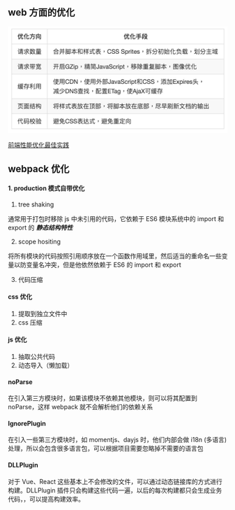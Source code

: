 ## web 方面的优化

![优化](static/optimize.jpg)

[前端性能优化最佳实践](https://csspod.com/frontend-performance-best-practices/)

## webpack 优化

#### 1. production 模式自带优化

1. tree shaking

通常用于打包时移除 js 中未引用的代码，它依赖于 ES6 模块系统中的 import 和 export 的 ***静态结构特性***

2. scope hositing

将所有模块的代码按照引用顺序放在一个函数作用域里，然后适当的重命名一些变量以防变量名冲突，但是他依然依赖于 ES6 的 import 和 export

3. 代码压缩

#### css 优化

1. 提取到独立文件中
2. css 压缩

#### js 优化

1. 抽取公共代码
2. 动态导入（懒加载）

#### noParse

在引入第三方模块时，如果该模块不依赖其他模块，则可以将其配置到 noParse，这样 webpack 就不会解析他们的依赖关系

#### IgnorePlugin

在引入一些第三方模块时，如 momentjs、dayjs 时，他们内部会做 i18n (多语言) 处理，所以会包含很多语言包，可以根据项目需要忽略掉不需要的语言包

#### DLLPlugin

对于 Vue、React 这些基本上不会修改的文件，可以通过动态链接库的方式进行构建。DLLPlugin 插件只会构建这些代码一遍，以后的每次构建都只会生成业务代码，，可以提高构建效率。